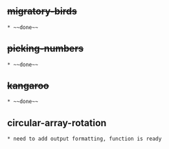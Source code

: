 ## ~~migratory-birds~~
    * ~~done~~
## ~~picking-numbers~~
    * ~~done~~
## ~~kangaroo~~
    * ~~done~~

## circular-array-rotation
    * need to add output formatting, function is ready